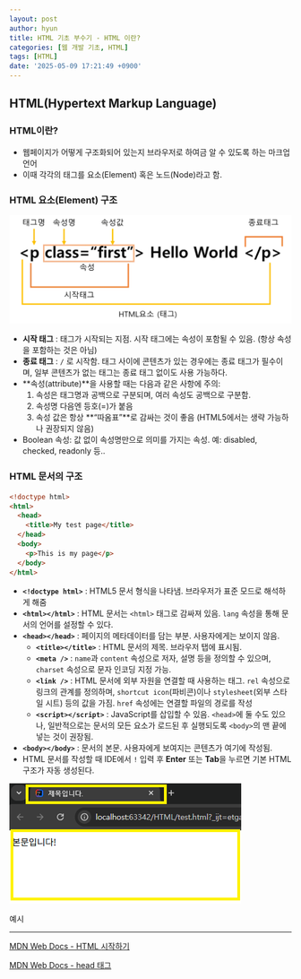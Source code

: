 ```yaml
---
layout: post
author: hyun
title: HTML 기초 부수기 - HTML 이란?
categories: [웹 개발 기초, HTML]
tags: [HTML]
date: '2025-05-09 17:21:49 +0900'
---
```

## HTML(Hypertext Markup Language)

### HTML이란?

- 웹페이지가 어떻게 구조화되어 있는지 브라우저로 하여금 알 수 있도록 하는 마크업 언어
- 이때 각각의 태그를 요소(Element) 혹은 노드(Node)라고 함.

### HTML 요소(Element)  구조

![요소](assets/img/html1-1.png)

- **시작 태그** : 태그가 시작되는 지점. 시작 태그에는 속성이 포함될 수 있음. (항상 속성을 포함하는 것은 아님)
- **종료 태그** : `/` 로 시작함. 태그 사이에 콘텐츠가 있는 경우에는 종료 태그가 필수이며, 일부 콘텐츠가 없는 태그는 종료 태그 없이도 사용 가능하다.
- **속성(attribute)**을 사용할 때는 다음과 같은 사항에 주의:
  1. 속성은 태그명과 공백으로 구분되며, 여러 속성도 공백으로 구분함.
  2. 속성명 다음엔 등호(=)가 붙음
  3. 속성 값은 항상 **“따옴표”**로 감싸는 것이 좋음 (HTML5에서는 생략 가능하나 권장되지 않음)
- Boolean 속성: 값 없이 속성명만으로 의미를 가지는 속성.
  예: disabled, checked, readonly 등..

### HTML 문서의 구조

```html
<!doctype html>
<html>
  <head>
    <title>My test page</title>
  </head>
  <body>
    <p>This is my page</p>
  </body>
</html>
```

- **`<!doctype html>`** : HTML5 문서 형식을 나타냄. 브라우저가 표준 모드로 해석하게 해줌
- **`<html></html>`** : HTML 문서는 `<html>` 태그로 감싸져 있음. `lang` 속성을 통해 문서의 언어를 설정할 수 있다.
- **`<head></head>`** : 페이지의 메타데이터를 담는 부분. 사용자에게는 보이지 않음.
  - **`<title></title>`** : HTML 문서의 제목. 브라우저 탭에 표시됨.
  - **`<meta />`** : `name`과 `content` 속성으로 저자, 설명 등을 정의할 수 있으며, `charset` 속성으로 문자 인코딩 지정 가능.
  - **`<link />`** : HTML 문서에 외부 자원을 연결할 때 사용하는 태그. `rel` 속성으로 링크의 관계를 정의하며, `shortcut icon`(파비콘)이나 `stylesheet`(외부 스타일 시트) 등의 값을 가짐. `href` 속성에는 연결할 파일의 경로를 작성
  - **`<script></script>`** : JavaScript를 삽입할 수 있음. `<head>`에 둘 수도 있으나, 일반적으로는 문서의 모든 요소가 로드된 후 실행되도록 `<body>`의 맨 끝에 넣는 것이 권장됨.
- **`<body></body>`** : 문서의 본문. 사용자에게 보여지는 콘텐츠가 여기에 작성됨.
- HTML 문서를 작성할 때 IDE에서 `!` 입력 후 **Enter** 또는 **Tab**을 누르면 기본 HTML 구조가 자동 생성된다.

![예시](assets/img/html1-2.png)

예시

---

[MDN Web Docs - HTML 시작하기](https://developer.mozilla.org/en-US/docs/Learn_web_development/Core/Structuring_content/Basic_HTML_syntax)

[MDN Web Docs - head 태그](https://developer.mozilla.org/ko/docs/Learn_web_development/Core/Structuring_content/Webpage_metadata)
